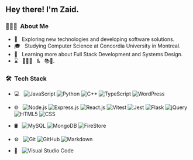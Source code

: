 <h2> Hey there! I'm Zaid.</h2>

<h3> 👨🏻‍💻 &nbsp;About Me </h3>

- 🤔 &nbsp; Exploring new technologies and developing software solutions.
- 🎓 &nbsp; Studying Computer Science at Concordia University in Montreal.
- 📖 &nbsp; Learning more about Full Stack Development and Systems Design.
- ⌛️ &nbsp; 🏋️‍♂️🐀 &nbsp; & &nbsp; 📚🐛.

<h3> 🛠 &nbsp;Tech Stack</h3>

- 💻 &nbsp;
  ![JavaScript](https://img.shields.io/badge/-JavaScript-2a3a56?style=flat&logo=javascript)
  ![Python](https://img.shields.io/badge/-Python-2a3a56?style=flat&logo=python)
  ![C++](https://img.shields.io/badge/-C++-2a3a56?style=flat&logo=C%2B%2B&logoColor=3273c2)
  ![TypeScript](https://img.shields.io/badge/-TypeScript-2a3a56?style=flat&logo=Typescript)
  ![WordPress](https://img.shields.io/badge/-Wordpress-2a3a56?style=flat&logo=wordpress)
- 🌐 &nbsp;
  ![Node.js](https://img.shields.io/badge/-Node.js-2a3a56?style=flat&logo=node.js)
  ![Express.js](https://img.shields.io/badge/-Express.js-2a3a56?style=flat&logo=Express)
  ![React.js](https://img.shields.io/badge/-React.js-2a3a56?style=flat&logo=react)
  ![Vitest](https://img.shields.io/badge/-Vitest-2a3a56?style=flat&logo=vitest)
  ![Jest](https://img.shields.io/badge/-Jest-2a3a56?style=flat&logo=jest&logoColor=b06178)
  ![Flask](https://img.shields.io/badge/-Flask-2a3a56?style=flat&logo=flask)
  ![jQuery](https://img.shields.io/badge/-jQuery-2a3a56?style=flat&logo=jQuery&logoColor=3f7bbf)
  ![HTML5](https://img.shields.io/badge/-HTML5-2a3a56?style=flat&logo=HTML5)
  ![CSS](https://img.shields.io/badge/-CSS-2a3a56?style=flat&logo=CSS3&logoColor=1572B6)
  
- 🛢 &nbsp;
  ![MySQL](https://img.shields.io/badge/-MySQL-2a3a56?style=flat&logo=mysql&logoColor=ffffff)
  ![MongoDB](https://img.shields.io/badge/-MongoDB-2a3a56?style=flat&logo=mongodb)
  ![FireStore](https://img.shields.io/badge/-FireStore-2a3a56?style=flat&logo=firebase)
  
- ⚙️ &nbsp;
  ![Git](https://img.shields.io/badge/-Git-2a3a56?style=flat&logo=git)
  ![GitHub](https://img.shields.io/badge/-GitHub-2a3a56?style=flat&logo=github)
  ![Markdown](https://img.shields.io/badge/-Markdown-2a3a56?style=flat&logo=markdown)
- 🔧 &nbsp;
  ![Visual Studio Code](https://img.shields.io/badge/-Visual%20Studio%20Code-2a3a56?style=flat&logo=visual-studio-code&logoColor=007ACC)
<!--
**ZaidRasheed/ZaidRasheed** is a ✨ _special_ ✨ repository because its `README.md` (this file) appears on your GitHub profile.

Here are some ideas to get you started:

- 🔭 I’m currently working on ...
- 🌱 I’m currently learning ...
- 👯 I’m looking to collaborate on ...
- 🤔 I’m looking for help with ...
- 💬 Ask me about ...
- 📫 How to reach me: ...
- 😄 Pronouns: ...
- ⚡ Fun fact: ...
-->

